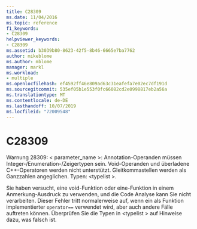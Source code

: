 ```yaml
---
title: C28309
ms.date: 11/04/2016
ms.topic: reference
f1_keywords:
- C28309
helpviewer_keywords:
- C28309
ms.assetid: b3039b80-8623-42f5-8b46-6665e7ba7762
author: mikeblome
ms.author: mblome
manager: markl
ms.workload:
- multiple
ms.openlocfilehash: ef4592ff46e809ad63c31eafefa7e02ec7df191d
ms.sourcegitcommit: 535ef05b1e553f0fc66082cd2e0998817eb2a56a
ms.translationtype: MT
ms.contentlocale: de-DE
ms.lasthandoff: 10/07/2019
ms.locfileid: "72009548"
---
```

# <a name="c28309"></a>C28309
Warnung 28309: < parameter_name >: Annotation-Operanden müssen Integer-/Enumeration-/Zeigertypen sein. Void-Operanden und überladene C++-Operatoren werden nicht unterstützt. Gleitkommastellen werden als Ganzzahlen angeglichen. Typen: \<typelist >.

 Sie haben versucht, eine void-Funktion oder eine-Funktion in einem Anmerkung-Ausdruck zu verwenden, und die Code Analyse kann Sie nicht verarbeiten.  Dieser Fehler tritt normalerweise auf, wenn ein als Funktion implementierter `operator==` verwendet wird, aber auch andere Fälle auftreten können. Überprüfen Sie die Typen in \<typelist > auf Hinweise dazu, was falsch ist.